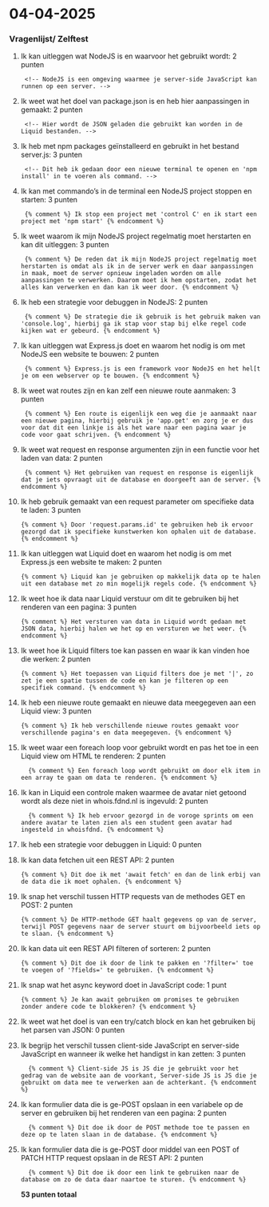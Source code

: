  # 04-04-2025

 <h3>Vragenlijst/ Zelftest</h3>


1. Ik kan uitleggen wat NodeJS is en waarvoor het gebruikt wordt: 2 punten</li>

        <!-- NodeJS is een omgeving waarmee je server-side JavaScript kan runnen op een server. -->
         
2. Ik weet wat het doel van package.json is en heb hier aanpassingen in gemaakt: 2 punten</li>

        <!-- Hier wordt de JSON geladen die gebruikt kan worden in de Liquid bestanden. -->

3. Ik heb met npm packages geïnstalleerd en gebruikt in het bestand server.js: 3 punten

        <!-- Dit heb ik gedaan door een nieuwe terminal te openen en 'npm install' in te voeren als command. -->
        
4. Ik kan met commando’s in de terminal een NodeJS project stoppen en starten: 3 punten</li>

        {% comment %} Ik stop een project met 'control C' en ik start een project met 'npm start' {% endcomment %}

5. Ik weet waarom ik mijn NodeJS project regelmatig moet herstarten en kan dit uitleggen: 3 punten</li>

        {% comment %} De reden dat ik mijn NodeJS project regelmatig moet herstarten is omdat als ik in de server werk en daar aanpassingen in maak, moet de server opnieuw ingeladen worden om alle aanpassingen te verwerken. Daarom moet ik hem opstarten, zodat het alles kan verwerken en dan kan ik weer door. {% endcomment %}

6. Ik heb een strategie voor debuggen in NodeJS: 2 punten</li>

        {% comment %} De strategie die ik gebruik is het gebruik maken van 'console.log', hierbij ga ik stap voor stap bij elke regel code kijken wat er gebeurd. {% endcomment %}
        
7. Ik kan uitleggen wat Express.js doet en waarom het nodig is om met NodeJS een website te bouwen: 2 punten
        </li>
        
        {% comment %} Express.js is een framework voor NodeJS en het hel[t je om een webserver op te bouwen. {% endcomment %}

8. Ik weet wat routes zijn en kan zelf een nieuwe route aanmaken: 3 punten</li>

        {% comment %} Een route is eigenlijk een weg die je aanmaakt naar een nieuwe pagina, hierbij gebruik je 'app.get' en zorg je er dus voor dat dit een linkje is als het ware naar een pagina waar je code voor gaat schrijven. {% endcomment %}
        
9. Ik weet wat request en response argumenten zijn in een functie voor het laden van data: 2 punten</li>

        {% comment %} Het gebruiken van request en response is eigenlijk dat je iets opvraagt uit de database en doorgeeft aan de server. {% endcomment %}
        
10. Ik heb gebruik gemaakt van een request parameter om specifieke data te laden: 3 punten</li>

        {% comment %} Door 'request.params.id' te gebruiken heb ik ervoor gezorgd dat ik specifieke kunstwerken kon ophalen uit de database. {% endcomment %}
        
11. Ik kan uitleggen wat Liquid doet en waarom het nodig is om met Express.js een website te maken: 2 punten
        </li>

        {% comment %} Liquid kan je gebruiken op makkelijk data op te halen uit een database met zo min mogelijk regels code. {% endcomment %}
        
12. Ik weet hoe ik data naar Liquid verstuur om dit te gebruiken bij het renderen van een pagina: 3 punten
        </li>

        {% comment %} Het versturen van data in Liquid wordt gedaan met JSON data, hierbij halen we het op en versturen we het weer. {% endcomment %}
       
13. Ik weet hoe ik Liquid filters toe kan passen en waar ik kan vinden hoe die werken: 2 punten</li>

        {% comment %} Het toepassen van Liquid filters doe je met '|', zo zet je een spatie tussen de code en kan je filteren op een specifiek command. {% endcomment %}
        
14. Ik heb een nieuwe route gemaakt en nieuwe data meegegeven aan een Liquid view: 3 punten</li>

        {% comment %} Ik heb verschillende nieuwe routes gemaakt voor verschillende pagina's en data meegegeven. {% endcomment %}

15. Ik weet waar een foreach loop voor gebruikt wordt en pas het toe in een Liquid view om HTML te renderen:
          2 punten</li>

          {% comment %} Een foreach loop wordt gebruikt om door elk item in een array te gaan om data te renderen. {% endcomment %}
       
16. Ik kan in Liquid een controle maken waarmee de avatar niet getoond wordt als deze niet in whois.fdnd.nl
          is
          ingevuld: 2 punten</li>

          {% comment %} Ik heb ervoor gezorgd in de voroge sprints om een andere avatar te laten zien als een student geen avatar had ingesteld in whoisfdnd. {% endcomment %}
        
17. Ik heb een strategie voor debuggen in Liquid: 0 punten</li>

18. Ik kan data fetchen uit een REST API: 2 punten</li>

        {% comment %} Dit doe ik met 'await fetch' en dan de link erbij van de data die ik moet ophalen. {% endcomment %}

19. Ik snap het verschil tussen HTTP requests van de methodes GET en POST: 2 punten</li>

        {% comment %} De HTTP-methode GET haalt gegevens op van de server, terwijl POST gegevens naar de server stuurt om bijvoorbeeld iets op te slaan. {% endcomment %}

20. Ik kan data uit een REST API filteren of sorteren: 2 punten</li>

        {% comment %} Dit doe ik door de link te pakken en '?filter=' toe te voegen of '?fields=' te gebruiken. {% endcomment %}

21. Ik snap wat het async keyword doet in JavaScript code: 1 punt</li>

        {% comment %} Je kan await gebruiken om promises te gebruiken zonder andere code te blokkeren? {% endcomment %}

22. Ik weet wat het doel is van een try/catch block en kan het gebruiken bij het parsen van JSON: 0 punten
        </li>

23. Ik begrijp het verschil tussen client-side JavaScript en server-side JavaScript en wanneer ik welke het
          handigst in kan zetten: 3 punten</li>

          {% comment %} Client-side JS is JS die je gebruikt voor het gedrag van de website aan de voorkant, Server-side JS is JS die je gebruikt om data mee te verwerken aan de achterkant. {% endcomment %}

24. Ik kan formulier data die is ge-POST opslaan in een variabele op de server en gebruiken bij het renderen
          van een pagina: 2 punten</li>

          {% comment %} Dit doe ik door de POST methode toe te passen en deze op te laten slaan in de database. {% endcomment %}

25. Ik kan formulier data die is ge-POST door middel van een POST of PATCH HTTP request opslaan in de REST
          API: 2 punten</li>
          
          {% comment %} Dit doe ik door een link te gebruiken naar de database om zo de data daar naartoe te sturen. {% endcomment %}
      </ul>
      <p><strong>53 punten totaal</strong></p>